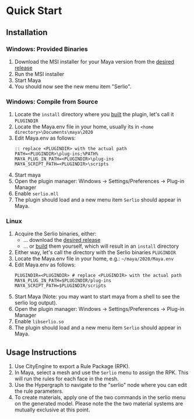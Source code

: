 # Quick Start

## Installation

### Windows: Provided Binaries
1. Download the MSI installer for your Maya version from the [desired release](https://github.com/Esri/serlio/releases)
1. Run the MSI installer
1. Start Maya
1. You should now see the new menu item "Serlio".

### Windows: Compile from Source
1. Locate the `install` directory where you [built](build.md) the plugin, let's call it `PLUGINDIR`
1. Locate the Maya.env file in your home, usually its in `<home directory>\Documents\maya\2020`
1. Edit Maya.env as follows:
   ```
   :: replace <PLUGINDIR> with the actual path
   PATH=<PLUGINDIR>\plug-ins;%PATH%
   MAYA_PLUG_IN_PATH=<PLUGINDIR>\plug-ins
   MAYA_SCRIPT_PATH=<PLUGINDIR>\scripts
   ```
1. Start maya
1. Open the plugin manager: Windows -> Settings/Preferences -> Plug-in Manager
1. Enable `serlio.mll`
1. The plugin should load and a new menu item `Serlio` should appear in Maya.

### Linux
1. Acquire the Serlio binaries, either: 
    * ... download the [desired release](https://github.com/Esri/serlio/releases)
    * ... or [build](build.md) them yourself, which will result in an `install` directory
1. Either way, let's call the directory with the Serlio binaries `PLUGINDIR`
1. Locate the Maya.env file in your home, e.g.: `~/maya/2020/Maya.env`
1. Edit Maya.env as follows:
   ```
   PLUGINDIR=<PLUGINDIR> # replace <PLUGINDIR> with the actual path
   MAYA_PLUG_IN_PATH=$PLUGINDIR/plug-ins
   MAYA_SCRIPT_PATH=$PLUGINDIR/scripts
   ```
1. Start Maya (Note: you may want to start maya from a shell to see the serlio log output).
1. Open the plugin manager: Windows -> Settings/Preferences -> Plug-in Manager
1. Enable `libserlio.so`
1. The plugin should load and a new menu item `Serlio` should appear in Maya.

## Usage Instructions

1. Use CityEngine to export a Rule Package (RPK).
1. In Maya, select a mesh and use the `Serlio` menu to assign the RPK. This will run the rules for each face in the mesh.
1. Use the Hypergraph to navigate to the "serlio" node where you can edit the rule parameters.
1. To create materials, apply one of the two commands in the serlio menu on the generated model. Please note the the two material systems are mutually exclusive at this point.
